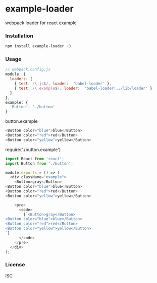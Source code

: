 # example-loader

webpack loader for react example

### Installation
``` sh
npm install example-loader -D
```

### Usage
``` javascript
// webpack.config.js
module: {
  loaders: [
    { test: /\.js$/, loader:  'babel-loader' },
    { test: /\.example$/, loader:  'babel-loader!../lib/loader' }
  ]
},
example: {
  'Button': './button'
}
```


button.example
``` javascript
<Button color="blue">blue</Button>
<Button color="red">red</Button>
<Button color="yellow">yellow</Button>
```

require('./button.example')
``` javascript
import React from 'react';
import Button from './button';

module.exports = () => (
  <div className="example">
    <Button>gray</Button>
<Button color="blue">blue</Button>
<Button color="red">red</Button>
<Button color="yellow">yellow</Button>

    <pre>
      <code>
        {`<Button>gray</Button>
<Button color="blue">blue</Button>
<Button color="red">red</Button>
<Button color="yellow">yellow</Button>
`}
      </code>
    </pre>
  </div>
);
```

### License
ISC
